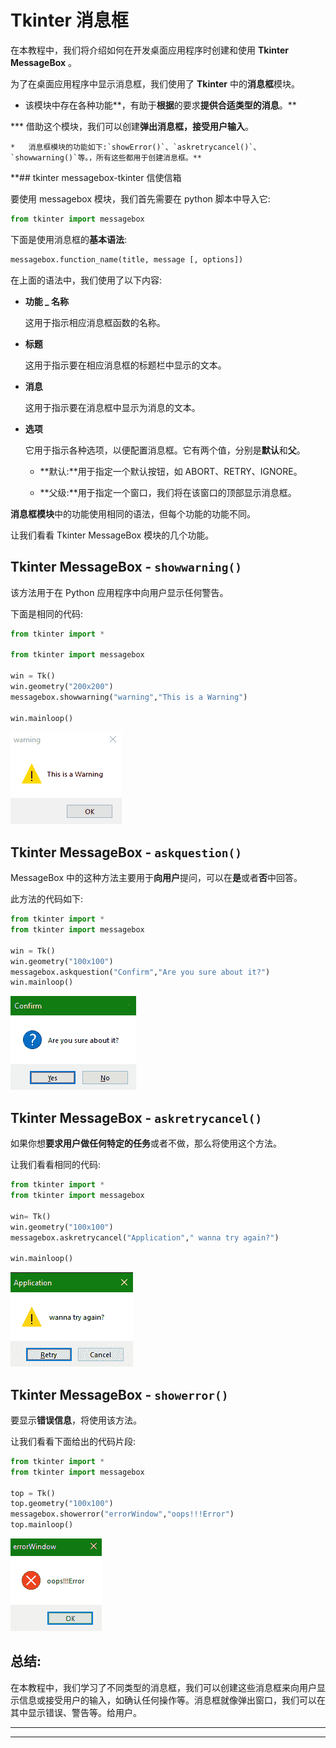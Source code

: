 # Tkinter 消息框

在本教程中，我们将介绍如何在开发桌面应用程序时创建和使用 **Tkinter MessageBox** 。

为了在桌面应用程序中显示消息框，我们使用了 **Tkinter** 中的**消息框**模块。

*   该模块中存在各种功能**，有助于**根据**的要求**提供合适类型的消息**。**

***   借助这个模块，我们可以创建**弹出消息框，接受用户输入**。

    *   消息框模块的功能如下:`showError()`、`askretrycancel()`、`showwarning()`等。，所有这些都用于创建消息框。** 

 **## tkinter messagebox-tkinter 信使信箱

要使用 messagebox 模块，我们首先需要在 python 脚本中导入它:

```py
from tkinter import messagebox
```

下面是使用消息框的**基本语法**:

```py
messagebox.function_name(title, message [, options]) 
```

在上面的语法中，我们使用了以下内容:

*   **功能 _ 名称**

    这用于指示相应消息框函数的名称。

*   **标题**

    这用于指示要在相应消息框的标题栏中显示的文本。

*   **消息**

    这用于指示要在消息框中显示为消息的文本。

*   **选项**

    它用于指示各种选项，以便配置消息框。它有两个值，分别是**默认**和**父**。

    *   **默认:**用于指定一个默认按钮，如 ABORT、RETRY、IGNORE。

    *   **父级:**用于指定一个窗口，我们将在该窗口的顶部显示消息框。

**消息框模块**中的功能使用相同的语法，但每个功能的功能不同。

让我们看看 Tkinter MessageBox 模块的几个功能。

## Tkinter MessageBox - `showwarning()`

该方法用于在 Python 应用程序中向用户显示任何警告。

下面是相同的代码:

```py
from tkinter import *  

from tkinter import messagebox  

win = Tk()  
win.geometry("200x200")  
messagebox.showwarning("warning","This is a Warning")  

win.mainloop() 
```

![Tkinter messagebox module example](img/602fe36f0d1b7cb855a5821ca909aa5c.png)

## Tkinter MessageBox - `askquestion()`

MessageBox 中的这种方法主要用于**向用户**提问，可以在**是**或者**否**中回答。

此方法的代码如下:

```py
from tkinter import *  
from tkinter import messagebox  

win = Tk()  
win.geometry("100x100")  
messagebox.askquestion("Confirm","Are you sure about it?")  
win.mainloop() 
```

![Tkinter messagebox module example](img/bd50a429b0ee5fbbd3d0e944a593672a.png)

## Tkinter MessageBox - `askretrycancel()`

如果你想**要求用户做任何特定的任务**或者不做，那么将使用这个方法。

让我们看看相同的代码:

```py
from tkinter import *  
from tkinter import messagebox  

win= Tk()  
win.geometry("100x100")  
messagebox.askretrycancel("Application"," wanna try again?")  

win.mainloop() 
```

![Tkinter messagebox module example](img/8394cf79a01dd5616946fcb0a568df45.png)

## Tkinter MessageBox - `showerror()`

要显示**错误信息**，将使用该方法。

让我们看看下面给出的代码片段:

```py
from tkinter import *  
from tkinter import messagebox  

top = Tk()  
top.geometry("100x100")  
messagebox.showerror("errorWindow","oops!!!Error")  
top.mainloop() 
```

![Tkinter messagebox module example](img/f2cfaabcee3f5e400a180b75137c4d5e.png)

## 总结:

在本教程中，我们学习了不同类型的消息框，我们可以创建这些消息框来向用户显示信息或接受用户的输入，如确认任何操作等。消息框就像弹出窗口，我们可以在其中显示错误、警告等。给用户。

* * *

* * ***